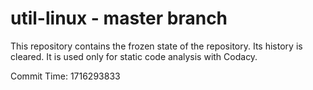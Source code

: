 # util-linux - master branch

This repository contains the frozen state of the repository.
Its history is cleared. It is used only for static code
analysis with Codacy.

Commit Time: 1716293833